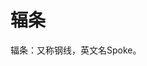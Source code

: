# 辐条

<!--
create time: 2015-09-06 23:22:20
Author: amoblin

This file is created by Marboo<http://marboo.io> template file $MARBOO_HOME/.media/starts/default.md
本文件由 Marboo<http://marboo.io> 模板文件 $MARBOO_HOME/.media/starts/default.md 创建
-->

辐条：又称钢线，英文名Spoke。
